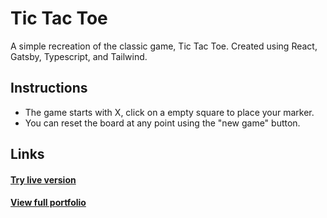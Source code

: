 # Tic Tac Toe
A simple recreation of the classic game, Tic Tac Toe. Created using React, Gatsby, Typescript, and Tailwind. 

Instructions
---
- The game starts with X, click on a empty square to place your marker.  
- You can reset the board at any point using the "new game" button.  

Links
---
#### [Try live version][tic-tac-toe]
#### [View full portfolio][website]

[website]: https://christiancatalano.ca
[tic-tac-toe]: https://christiancatalano.ca/tic-tac-toe
